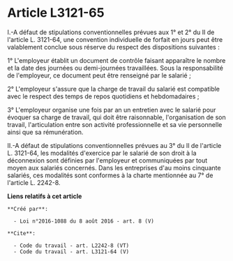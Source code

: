 # Article L3121-65

I.-A défaut de stipulations conventionnelles prévues aux 1° et 2° du II de l'article L. 3121-64, une convention individuelle
de forfait en jours peut être valablement conclue sous réserve du respect des dispositions suivantes : 

1° L'employeur établit un document de contrôle faisant apparaître le nombre et la date des journées ou demi-journées
travaillées. Sous la responsabilité de l'employeur, ce document peut être renseigné par le salarié ; 

2° L'employeur s'assure que la charge de travail du salarié est compatible avec le respect des temps de repos quotidiens et
hebdomadaires ; 

3° L'employeur organise une fois par an un entretien avec le salarié pour évoquer sa charge de travail, qui doit être
raisonnable, l'organisation de son travail, l'articulation entre son activité professionnelle et sa vie personnelle ainsi que
sa rémunération. 

II.-A défaut de stipulations conventionnelles prévues au 3° du II de l'article L. 3121-64, les modalités d'exercice par le
salarié de son droit à la déconnexion sont définies par l'employeur et communiquées par tout moyen aux salariés concernés.
Dans les entreprises d'au moins cinquante salariés, ces modalités sont conformes à la charte mentionnée au 7° de l'article L.
2242-8.

**Liens relatifs à cet article**

	**Créé par**:

	  - Loi n°2016-1088 du 8 août 2016 - art. 8 (V)

	**Cite**:

	  - Code du travail - art. L2242-8 (VT)
	  - Code du travail - art. L3121-64 (V)
